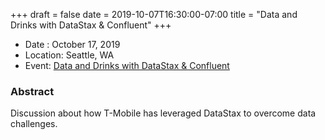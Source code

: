 +++
draft = false
date = 2019-10-07T16:30:00-07:00
title = "Data and Drinks with DataStax & Confluent"
+++

* Date : October 17, 2019
* Location: Seattle, WA
* Event: [Data and Drinks with DataStax & Confluent](https://www.datastax.com/events/data-and-drinks-datastax-confluent)

### Abstract

Discussion about how T-Mobile has leveraged DataStax to overcome data challenges.
